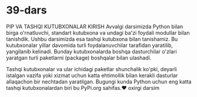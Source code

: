 # 39-dars
PIP VA TASHQI KUTUBXONALAR
KIRISH
Avvalgi darsimizda Python bilan birga o'rnatluvchi, standart kutubxona va undagi ba'zi foydali modullar bilan tanishdik. Ushbu darsimizda esa tashqi kutubxona bilan tanishamiz. Bu kutubxonalar yillar davomida turli foydalanuvchilar tarafidan yaratilib, yangilanib kelinadi. Bunday kutubxonalarda boshqa dasturchilar o'zlari yaratgan turli paketlarni (package) boshqalar bilan ulashadi.

Tashqi kutubxonalar va ular ichidagi paketlar shunchalik ko'pki, deyarli istalgan vazifa yoki xizmat uchun katta ehtimollik bilan kerakli dasturlar allaqachon bir nechtadan yaratilgan. Bugungi kunda Python uchun eng katta tashqi kutubxonalardan biri bu PyPi.org sahifas.❤️
oxirgi darsim


